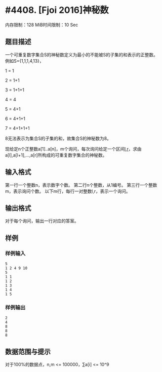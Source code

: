 # #4408. [Fjoi 2016]神秘数

内存限制：128 MiB时间限制：10 Sec

## 题目描述

一个可重复数字集合S的神秘数定义为最小的不能被S的子集的和表示的正整数。例如S={1,1,1,4,13}，

1 = 1

2 = 1+1

3 = 1+1+1

4 = 4

5 = 4+1

6 = 4+1+1

7 = 4+1+1+1

8无法表示为集合S的子集的和，故集合S的神秘数为8。

现给定n个正整数a[1]..a[n]，m个询问，每次询问给定一个区间[l,r](l<=r)，求由a[l],a[l+1],&hellip;,a[r]所构成的可重复数字集合的神秘数。

## 输入格式

第一行一个整数n，表示数字个数。
第二行n个整数，从1编号。
第三行一个整数m，表示询问个数。
以下m行，每行一对整数l,r，表示一个询问。

## 输出格式

对于每个询问，输出一行对应的答案。

## 样例

### 样例输入

    
    5
    1 2 4 9 10
    5
    1 1
    1 2
    1 3
    1 4
    1 5
    

### 样例输出

    
    2
    4
    8
    8
    8
    

## 数据范围与提示

对于100%的数据点，n,m <= 100000，&sum;a[i] <= 10^9
